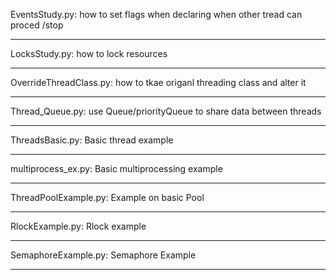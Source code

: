 EventsStudy.py:
how to set flags when declaring when other tread can proced /stop

_______________________

LocksStudy.py:
how to lock resources

_______________________

OverrideThreadClass.py:
how to tkae origanl threading class and alter it
_______________________

Thread_Queue.py:
use Queue/priorityQueue to share data between threads

_______________________

ThreadsBasic.py:
Basic thread example

_______________________

multiprocess_ex.py:
Basic multiprocessing example
_______________________


ThreadPoolExample.py:
Example on basic Pool
_______________________


RlockExample.py:
Rlock example
_______________________

SemaphoreExample.py:
Semaphore Example
_______________________
